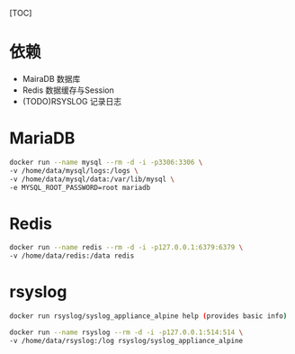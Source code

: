 [TOC]

# 依赖

+ MairaDB 数据库
+ Redis 数据缓存与Session
+ (TODO)RSYSLOG 记录日志

# MariaDB

```bash
docker run --name mysql --rm -d -i -p3306:3306 \
-v /home/data/mysql/logs:/logs \
-v /home/data/mysql/data:/var/lib/mysql \
-e MYSQL_ROOT_PASSWORD=root mariadb
```

# Redis

```bash
docker run --name redis --rm -d -i -p127.0.0.1:6379:6379 \
-v /home/data/redis:/data redis
```

# rsyslog

```bash
docker run rsyslog/syslog_appliance_alpine help (provides basic info)

docker run --name rsyslog --rm -d -i -p127.0.0.1:514:514 \
-v /home/data/rsyslog:/log rsyslog/syslog_appliance_alpine
```